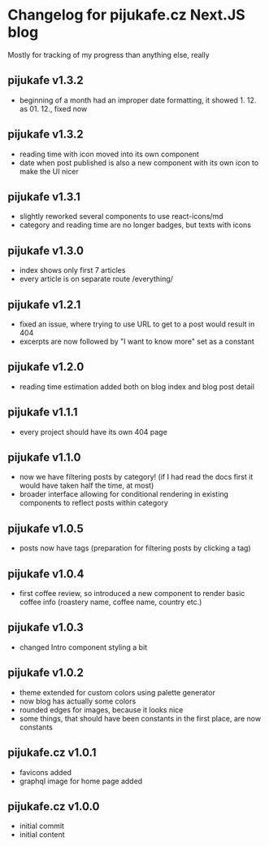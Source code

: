 # Changelog for pijukafe.cz Next.JS blog

Mostly for tracking of my progress than anything else, really

## pijukafe v1.3.2

- beginning of a month had an improper date formatting, it showed 1. 12. as 01. 12., fixed now

## pijukafe v1.3.2

- reading time with icon moved into its own component
- date when post published is also a new component with its own icon to make the UI nicer

## pijukafe v1.3.1

- slightly reworked several components to use react-icons/md
- category and reading time are no longer badges, but texts with icons

## pijukafe v1.3.0

- index shows only first 7 articles
- every article is on separate route /everything/

## pijukafe v1.2.1

- fixed an issue, where trying to use URL to get to a post would result in 404
- excerpts are now followed by "I want to know more" set as a constant

## pijukafe v1.2.0

- reading time estimation added both on blog index and blog post detail

## pijukafe v1.1.1

- every project should have its own 404 page

## pijukafe v1.1.0

- now we have filtering posts by category! (if I had read the docs first it would have taken half the time, at most)
- broader interface allowing for conditional rendering in existing components to reflect posts within category

## pijukafe v1.0.5

- posts now have tags (preparation for filtering posts by clicking a tag)

## pijukafe v1.0.4

- first coffee review, so introduced a new component to render basic coffee info (roastery name, coffee name, country etc.)

## pijukafe v1.0.3

- changed Intro component styling a bit

## pijukafe v1.0.2

- theme extended for custom colors using palette generator
- now blog has actually some colors
- rounded edges for images, because it looks nice
- some things, that should have been constants in the first place, are now constants

## pijukafe.cz v1.0.1

- favicons added
- graphql image for home page added

## pijukafe.cz v1.0.0

- initial commit
- initial content
